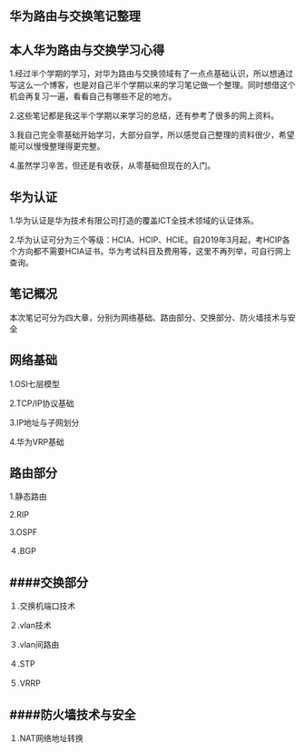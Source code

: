 华为路由与交换笔记整理
-----
本人华为路由与交换学习心得
-------
1.经过半个学期的学习，对华为路由与交换领域有了一点点基础认识，所以想通过写这么一个博客，也是对自己半个学期以来的学习笔记做一个整理。同时想借这个机会再复习一遍，看看自己有哪些不足的地方。

2.这些笔记都是我这半个学期以来学习的总结，还有参考了很多的网上资料。

3.我自己完全零基础开始学习，大部分自学，所以感觉自己整理的资料很少，希望能可以慢慢整理得更完整。

4.虽然学习辛苦，但还是有收获，从零基础但现在的入门。

华为认证
---
1.华为认证是华为技术有限公司打造的覆盖ICT全技术领域的认证体系。

2.华为认证可分为三个等级：HCIA、HCIP、HCIE。自2019年3月起，考HCIP各个方向都不需要HCIA证书。华为考试科目及费用等，这里不再列举，可自行网上查询。

笔记概况
---
本次笔记可分为四大章，分别为网络基础、路由部分、交换部分、防火墙技术与安全

网络基础
----
1.OSI七层模型

2.TCP/IP协议基础

3.IP地址与子网划分

4.华为VRP基础

路由部分
---
1.静态路由

2.RIP

3.OSPF

４.BGP

####交换部分
----
１.交换机端口技术

２.vlan技术

３.vlan间路由

４.STP

５.VRRP

####防火墙技术与安全
----
１.NAT网络地址转换

